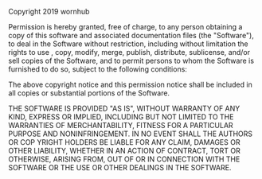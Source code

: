 Copyright 2019 wornhub

Permission is hereby granted, free of charge, to any person obtaining a copy of this software and associated documentation files (the "Software"), to deal in the Software without restriction, including without limitation the rights to use , copy, modify, merge, publish, distribute, sublicense, and/or sell copies of the Software, and to permit persons to whom the Software is furnished to do so, subject to the following conditions:

The above copyright notice and this permission notice shall be included in all copies or substantial portions of the Software.

THE SOFTWARE IS PROVIDED "AS IS", WITHOUT WARRANTY OF ANY KIND, EXPRESS OR IMPLIED, INCLUDING BUT NOT LIMITED TO THE WARRANTIES OF MERCHANTABILITY, FITNESS FOR A PARTICULAR PURPOSE AND NONINFRINGEMENT. IN NO EVENT SHALL THE AUTHORS OR COP YRIGHT HOLDERS BE LIABLE FOR ANY CLAIM, DAMAGES OR OTHER LIABILITY, WHETHER IN AN ACTION OF CONTRACT, TORT OR OTHERWISE, ARISING FROM, OUT OF OR IN CONNECTION WITH THE SOFTWARE OR THE USE OR OTHER DEALINGS IN THE SOFTWARE.